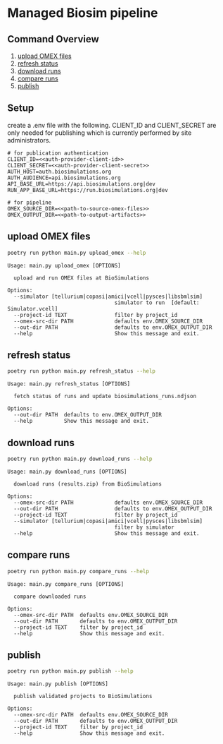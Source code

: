
# Managed Biosim pipeline

## Command Overview

1. [upload OMEX files](#upload-omex-files)
2. [refresh status](#refresh-status)
3. [download runs](#download-runs)
4. [compare runs](#compare-runs)
5. [publish](#publish)

## Setup

create a .env file with the following.  CLIENT_ID and CLIENT_SECRET are only needed for publishing which is currently performed by site administrators.

```properties
# for publication authentication
CLIENT_ID=<<auth-provider-client-id>>
CLIENT_SECRET=<<auth-provider-client-secret>>
AUTH_HOST=auth.biosimulations.org
AUTH_AUDIENCE=api.biosimulations.org
API_BASE_URL=https://api.biosimulations.org|dev
RUN_APP_BASE_URL=https://run.biosimulations.org|dev

# for pipeline
OMEX_SOURCE_DIR=<<path-to-source-omex-files>>
OMEX_OUTPUT_DIR=<<path-to-output-artifacts>>
```

## upload OMEX files

```bash
poetry run python main.py upload_omex --help
```

```
Usage: main.py upload_omex [OPTIONS]

  upload and run OMEX files at BioSimulations

Options:
  --simulator [tellurium|copasi|amici|vcell|pysces|libsbmlsim]
                                  simulator to run  [default: Simulator.vcell]
  --project-id TEXT               filter by project_id
  --omex-src-dir PATH             defaults env.OMEX_SOURCE_DIR
  --out-dir PATH                  defaults to env.OMEX_OUTPUT_DIR
  --help                          Show this message and exit.

```

## refresh status

```bash
poetry run python main.py refresh_status --help
```

```
Usage: main.py refresh_status [OPTIONS]

  fetch status of runs and update biosimulations_runs.ndjson

Options:
  --out-dir PATH  defaults to env.OMEX_OUTPUT_DIR
  --help          Show this message and exit.
```

## download runs

```bash
poetry run python main.py download_runs --help
```

```
Usage: main.py download_runs [OPTIONS]

  download runs (results.zip) from BioSimulations

Options:
  --omex-src-dir PATH             defaults env.OMEX_SOURCE_DIR
  --out-dir PATH                  defaults to env.OMEX_OUTPUT_DIR
  --project-id TEXT               filter by project_id
  --simulator [tellurium|copasi|amici|vcell|pysces|libsbmlsim]
                                  filter by simulator
  --help                          Show this message and exit.
```


## compare runs

```bash
poetry run python main.py compare_runs --help
```

```
Usage: main.py compare_runs [OPTIONS]

  compare downloaded runs

Options:
  --omex-src-dir PATH  defaults env.OMEX_SOURCE_DIR
  --out-dir PATH       defaults to env.OMEX_OUTPUT_DIR
  --project-id TEXT    filter by project_id
  --help               Show this message and exit.
```

## publish

```bash
poetry run python main.py publish --help
```

```
Usage: main.py publish [OPTIONS]

  publish validated projects to BioSimulations

Options:
  --omex-src-dir PATH  defaults env.OMEX_SOURCE_DIR
  --out-dir PATH       defaults to env.OMEX_OUTPUT_DIR
  --project-id TEXT    filter by project_id
  --help               Show this message and exit.
```
